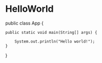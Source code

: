 # HelloWorld

public class App {

	public static void main(String[] args) {

		System.out.println("Hello world!");
	}

}
